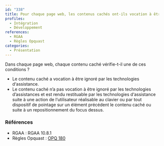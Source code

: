 ```yaml
---
id: "338"
title: Pour chaque page web, les contenus cachés ont-ils vocation à être ignorés par les technologies d‘assistance ?
profiles:
  - Intégration
  - Développement
references:
  - RGAA
  - Règles Opquast
categories:
  - Présentation
---
```


Dans chaque page web, chaque contenu caché vérifie-t-il une de ces conditions ?

- Le contenu caché a vocation à être ignoré par les technologies d‘assistance.
- Le contenu caché n’a pas vocation à être ignoré par les technologies d’assistances et est rendu restituable par les technologies d‘assistance suite à une action de l‘utilisateur réalisable au clavier ou par tout dispositif de pointage sur un élément précédent le contenu caché ou suite à un repositionnement du focus dessus.



### Références

*   RGAA : RGAA 10.8.1
*   Règles Opquast : [OPQ 180](https://checklists.opquast.com/fr/assurance-qualite-web/un-contenu-qui-doit-etre-restitue-dans-un-lecteur-decran-ne-lui-est-pas-dissimule)
